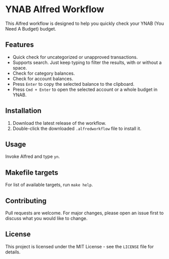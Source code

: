 # YNAB Alfred Workflow

This Alfred workflow is designed to help you quickly check your YNAB (You Need A Budget) budget.

## Features

- Quick check for uncategorized or unapproved transactions.
- Supports search. Just keep typing to filter the results, with or without a space.
- Check for category balances.
- Check for account balances.
- Press `Enter` to copy the selected balance to the clipboard.
- Press `Cmd + Enter` to open the selected account or a whole budget in YNAB.

## Installation

1. Download the latest release of the workflow.
2. Double-click the downloaded `.alfredworkflow` file to install it.

## Usage

Invoke Alfred and type `yn`.

## Makefile targets

For list of available targets, run `make help`.

## Contributing

Pull requests are welcome. For major changes, please open an issue first to discuss what you would like to change.

## License

This project is licensed under the MIT License - see the `LICENSE` file for details.
